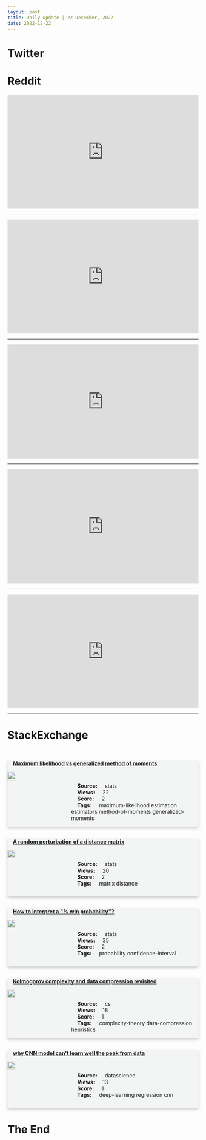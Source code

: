 ```yaml
---
layout: post
title: Daily update | 22 December, 2022
date: 2022-12-22
---
```


<script async src="https://platform.twitter.com/widgets.js" charset="utf-8"></script>


<script src='https://storage.ko-fi.com/cdn/scripts/overlay-widget.js'></script>
<script>
  kofiWidgetOverlay.draw('themldojo', {
    'type': 'floating-chat',
    'floating-chat.donateButton.text': 'Support me',
    'floating-chat.donateButton.background-color': '#f45d22',
    'floating-chat.donateButton.text-color': '#fff'
  });
</script>

# Twitter 

<blockquote class="twitter-tweet"><a href="https://twitter.com/TomFitton/status/1605600373871300616"></a></blockquote>

<blockquote class="twitter-tweet"><a href="https://twitter.com/IGN/status/1605579118237650944"></a></blockquote>

<blockquote class="twitter-tweet"><a href="https://twitter.com/omarsar0/status/1605563609139924992"></a></blockquote>

<blockquote class="twitter-tweet"><a href="https://twitter.com/NYTimesRD/status/1605592938011992064"></a></blockquote>

<blockquote class="twitter-tweet"><a href="https://twitter.com/gp_pulipaka/status/1605619362693615616"></a></blockquote>

<blockquote class="twitter-tweet"><a href="https://twitter.com/GoogleAI/status/1605668813315330048"></a></blockquote>

<blockquote class="twitter-tweet"><a href="https://twitter.com/huggingface/status/1605610083450118150"></a></blockquote>

<blockquote class="twitter-tweet"><a href="https://twitter.com/ylecun/status/1605628432074698753"></a></blockquote>

<blockquote class="twitter-tweet"><a href="https://twitter.com/stanfordnlp/status/1605701545923817472"></a></blockquote>

<blockquote class="twitter-tweet"><a href="https://twitter.com/huggingface/status/1605544654631378944"></a></blockquote>

# Reddit 

<iframe id="reddit-embed" src="https://www.redditmedia.com/r/datascience/comments/zrtzf4/is_it_normal_to_be_quite_forgetful_of?ref_source=embed&amp;ref=share&amp;embed=true" sandbox="allow-scripts allow-same-origin allow-popups" style="border: none;" height="300" width="100%" scrolling="yes"></iframe>
<hr style="width:100%;text-align:left;margin-left:0">
<iframe id="reddit-embed" src="https://www.redditmedia.com/r/MachineLearning/comments/zrfy75/n_pointe_a_new_dallelike_model_that_generates_3d?ref_source=embed&amp;ref=share&amp;embed=true" sandbox="allow-scripts allow-same-origin allow-popups" style="border: none;" height="300" width="100%" scrolling="yes"></iframe>
<hr style="width:100%;text-align:left;margin-left:0">
<iframe id="reddit-embed" src="https://www.redditmedia.com/r/MachineLearning/comments/zrbfcr/d_running_large_language_models_on_a_home_pc?ref_source=embed&amp;ref=share&amp;embed=true" sandbox="allow-scripts allow-same-origin allow-popups" style="border: none;" height="300" width="100%" scrolling="yes"></iframe>
<hr style="width:100%;text-align:left;margin-left:0">
<iframe id="reddit-embed" src="https://www.redditmedia.com/r/statistics/comments/zs0mgi/q_getting_a_bachelors_in_statistics_as_female?ref_source=embed&amp;ref=share&amp;embed=true" sandbox="allow-scripts allow-same-origin allow-popups" style="border: none;" height="300" width="100%" scrolling="yes"></iframe>
<hr style="width:100%;text-align:left;margin-left:0">
<iframe id="reddit-embed" src="https://www.redditmedia.com/r/MachineLearning/comments/zrj6bf/d_different_types_of_pooling_in_neural_nets?ref_source=embed&amp;ref=share&amp;embed=true" sandbox="allow-scripts allow-same-origin allow-popups" style="border: none;" height="300" width="100%" scrolling="yes"></iframe>
<hr style="width:100%;text-align:left;margin-left:0">

<style>
.card {
box-shadow: 0 4px 8px 0 rgba(0,0,0,0.2);
transition: 0.3s;
width: 100%;
background-color: #F3F4F4;
}
p{
    margin-left:  3em;
    padding-top: 1em;
}
.part2{
    display: grid;
    grid-template-columns: 1fr 3fr;
}
h4{
    margin: 1em;
}

.card:hover {
box-shadow: 0 8px 16px 0 rgba(0,0,0,0.2);
}
b {
padding: 2px 16px;
}
</style>
  
# StackExchange 


  <br>
  <div class="card">
  <h4><a href='https://stats.stackexchange.com/questions/599688/maximum-likelihood-vs-generalized-method-of-moments'>Maximum likelihood vs generalized method of moments</a></h4> 
  <div class="part2">
      <img src="https://cdn.sstatic.net/Sites/stats/Img/apple-touch-icon@2.png?v=344f57aa10cc" alt="Img missing!" style="width:40%">
      <p><b>Source:</b> stats<br><b>Views:</b> 22<br><b>Score:</b> 2<br><b>Tags:</b> <span class="badge badge-dark">maximum-likelihood</span> <span class="badge badge-dark">estimation</span> <span class="badge badge-dark">estimators</span> <span class="badge badge-dark">method-of-moments</span> <span class="badge badge-dark">generalized-moments</span></p> 
  </div>
  </div>
      
  <br>
  <div class="card">
  <h4><a href='https://stats.stackexchange.com/questions/599744/a-random-perturbation-of-a-distance-matrix'>A random perturbation of a distance matrix</a></h4> 
  <div class="part2">
      <img src="https://cdn.sstatic.net/Sites/stats/Img/apple-touch-icon@2.png?v=344f57aa10cc" alt="Img missing!" style="width:40%">
      <p><b>Source:</b> stats<br><b>Views:</b> 20<br><b>Score:</b> 2<br><b>Tags:</b> <span class="badge badge-dark">matrix</span> <span class="badge badge-dark">distance</span></p> 
  </div>
  </div>
      
  <br>
  <div class="card">
  <h4><a href='https://stats.stackexchange.com/questions/599730/how-to-interpret-a-win-probability'>How to interpret a &quot;% win probability&quot;?</a></h4> 
  <div class="part2">
      <img src="https://cdn.sstatic.net/Sites/stats/Img/apple-touch-icon@2.png?v=344f57aa10cc" alt="Img missing!" style="width:40%">
      <p><b>Source:</b> stats<br><b>Views:</b> 35<br><b>Score:</b> 2<br><b>Tags:</b> <span class="badge badge-dark">probability</span> <span class="badge badge-dark">confidence-interval</span></p> 
  </div>
  </div>
      
  <br>
  <div class="card">
  <h4><a href='https://cs.stackexchange.com/questions/156351/kolmogorov-complexity-and-data-compression-revisited'>Kolmogorov complexity and data compression revisited</a></h4> 
  <div class="part2">
      <img src="https://cdn.sstatic.net/Sites/cs/Img/apple-touch-icon@2.png?v=324a3e0c2b03" alt="Img missing!" style="width:40%">
      <p><b>Source:</b> cs<br><b>Views:</b> 18<br><b>Score:</b> 1<br><b>Tags:</b> <span class="badge badge-dark">complexity-theory</span> <span class="badge badge-dark">data-compression</span> <span class="badge badge-dark">heuristics</span></p> 
  </div>
  </div>
      
  <br>
  <div class="card">
  <h4><a href='https://datascience.stackexchange.com/questions/117222/why-cnn-model-cant-learn-well-the-peak-from-data'>why CNN model can&#39;t learn well the peak from data</a></h4> 
  <div class="part2">
      <img src="https://cdn.sstatic.net/Sites/datascience/Img/apple-touch-icon@2.png?v=1c36463984b3" alt="Img missing!" style="width:40%">
      <p><b>Source:</b> datascience<br><b>Views:</b> 13<br><b>Score:</b> 1<br><b>Tags:</b> <span class="badge badge-dark">deep-learning</span> <span class="badge badge-dark">regression</span> <span class="badge badge-dark">cnn</span></p> 
  </div>
  </div>
      
# The End